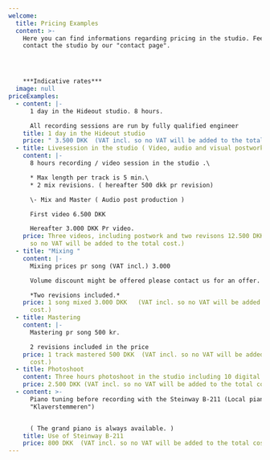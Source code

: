 ```yaml
---
welcome:
  title: Pricing Examples
  content: >-
    Here you can find informations regarding pricing in the studio. Feel free to
    contact the studio by our "contact page".




    ***Indicative rates***
  image: null
priceExamples:
  - content: |-
      1 day in the Hideout studio. 8 hours.

      All recording sessions are run by fully qualified engineer
    title: 1 day in the Hideout studio
    price: " 3.500 DKK  (VAT incl. so no VAT will be added to the total cost.)"
  - title: Livesession in the studio ( Video, audio and visual postwork )
    content: |-
      8 hours recording / video session in the studio .\

      * Max length per track is 5 min.\
      * 2 mix revisions. ( hereafter 500 dkk pr revision)

      \- Mix and Master ( Audio post production )

      First video 6.500 DKK

      Hereafter 3.000 DKK Pr video.
    price: Three videos, including postwork and two revisons 12.500 DKK (VAT incl.
      so no VAT will be added to the total cost.)
  - title: "Mixing "
    content: |-
      Mixing prices pr song (VAT incl.) 3.000

      Volume discount might be offered please contact us for an offer.

      *Two revisions included.*
    price: 1 song mixed 3.000 DKK   (VAT incl. so no VAT will be added to the total
      cost.)
  - title: Mastering
    content: |-
      Mastering pr song 500 kr. 

      2 revisions included in the price
    price: 1 track mastered 500 DKK  (VAT incl. so no VAT will be added to the total
      cost.)
  - title: Photoshoot
    content: Three hours photoshoot in the studio including 10 digital pictures.
    price: 2.500 DKK (VAT incl. so no VAT will be added to the total cost.)
  - content: >-
      Piano tuning before recording with the Steinway B-211 (Local piano tuner
      "Klaverstemmeren")


      ( The grand piano is always available. )
    title: Use of Steinway B-211
    price: 800 DKK  (VAT incl. so no VAT will be added to the total cost.)
---
```

